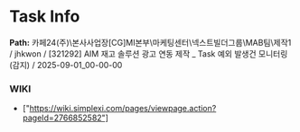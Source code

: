 # Task Info

**Path:** 카페24(주)\본사사업장\[CG]MI본부\마케팅센터\넥스트빌더그룹\MAB팀\제작1 / jhkwon / [321292] AIM 재고 솔루션 광고 연동 제작 _ Task 예외 발생건 모니터링(감지) / 2025-09-01_00-00-00

### WIKI
- ["https://wiki.simplexi.com/pages/viewpage.action?pageId=2766852582"]

